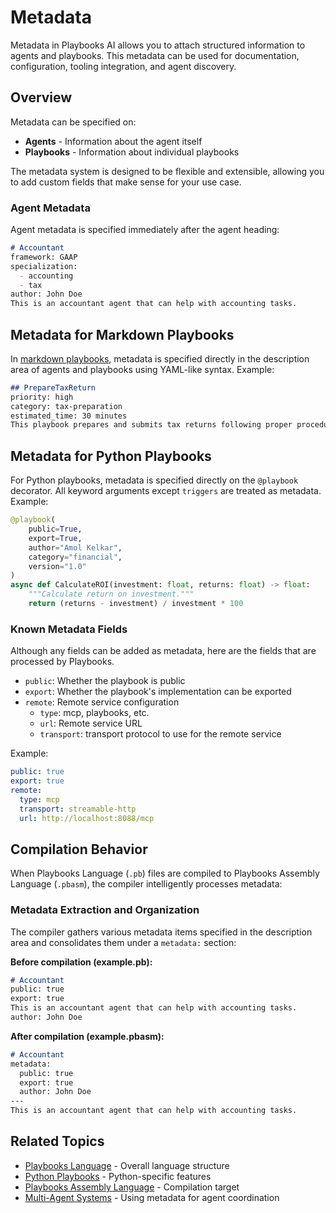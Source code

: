 # Metadata

Metadata in Playbooks AI allows you to attach structured information to agents and playbooks. This metadata can be used for documentation, configuration, tooling integration, and agent discovery.

## Overview

Metadata can be specified on:

- **Agents** - Information about the agent itself
- **Playbooks** - Information about individual playbooks

The metadata system is designed to be flexible and extensible, allowing you to add custom fields that make sense for your use case.

### Agent Metadata

Agent metadata is specified immediately after the agent heading:

```markdown
# Accountant
framework: GAAP
specialization:
  - accounting
  - tax
author: John Doe
This is an accountant agent that can help with accounting tasks.
```

## Metadata for Markdown Playbooks

In [markdown playbooks](../playbook-types/markdown-playbooks.md), metadata is specified directly in the description area of agents and playbooks using YAML-like syntax. Example:

```markdown
## PrepareTaxReturn
priority: high
category: tax-preparation
estimated_time: 30 minutes
This playbook prepares and submits tax returns following proper procedures.
```

## Metadata for Python Playbooks

For Python playbooks, metadata is specified directly on the `@playbook` decorator. All keyword arguments except `triggers` are treated as metadata. Example:

```python
@playbook(
    public=True, 
    export=True, 
    author="Amol Kelkar",
    category="financial",
    version="1.0"
)
async def CalculateROI(investment: float, returns: float) -> float:
    """Calculate return on investment."""
    return (returns - investment) / investment * 100
```

### Known Metadata Fields

Although any fields can be added as metadata, here are the fields that are processed by Playbooks.

- `public`: Whether the playbook is public
- `export`: Whether the playbook's implementation can be exported
- `remote`: Remote service configuration
  - `type`: mcp, playbooks, etc.
  - `url`: Remote service URL
  - `transport`: transport protocol to use for the remote service

Example:
```yaml
public: true
export: true
remote:
  type: mcp
  transport: streamable-http
  url: http://localhost:8088/mcp
```

## Compilation Behavior

When Playbooks Language (`.pb`) files are compiled to Playbooks Assembly Language (`.pbasm`), the compiler intelligently processes metadata:

### Metadata Extraction and Organization

The compiler gathers various metadata items specified in the description area and consolidates them under a `metadata:` section:

**Before compilation (example.pb):**
```markdown
# Accountant
public: true
export: true
This is an accountant agent that can help with accounting tasks.
author: John Doe
```

**After compilation (example.pbasm):**
```markdown
# Accountant
metadata:
  public: true
  export: true
  author: John Doe
---
This is an accountant agent that can help with accounting tasks.
```

## Related Topics

- [Playbooks Language](playbooks-language.md) - Overall language structure
- [Python Playbooks](../playbook-types/python-playbooks.md) - Python-specific features
- [Playbooks Assembly Language](playbooks-assembly-language.md) - Compilation target
- [Multi-Agent Systems](../agents/index.md) - Using metadata for agent coordination 